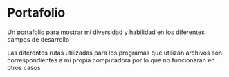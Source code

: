 # Portafolio
Un portafolio para mostrar mi diversidad y habilidad en los diferentes campos de desarrollo

Las diferentes rutas utilizadas para los programas que utilizan archivos son correspondientes a mi propia computadora por lo que no funcionaran en otros casos
